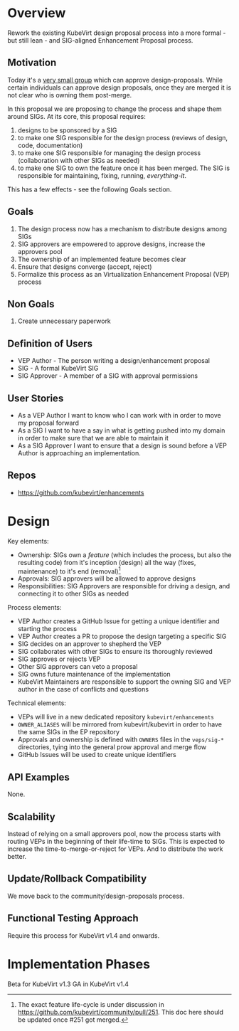 # Overview

Rework the existing KubeVirt design proposal process into a more
formal - but still lean - and SIG-aligned Enhancement Proposal process.

## Motivation

Today it's a [very small group](https://github.com/kubevirt/community/blob/main/OWNERS#L7-L14)
which can approve design-proposals.
While certain individuals can approve design proposals, once they are merged
it is not clear who is owning them post-merge.

In this proposal we are proposing to change the process and shape them
around SIGs.
At its core, this proposal requires:

1. designs to be sponsored by a SIG
2. to make one SIG responsible for the design process (reviews of design, code, documentation)
3. to make one SIG responsible for managing the design process (collaboration with other SIGs as needed)
4. to make one SIG to own the feature once it has been merged. The SIG is responsible for maintaining, fixing, running, _everything-it_.

This has a few effects - see the following Goals section.

## Goals

1. The design process now has a mechanism to distribute designs among SIGs
2. SIG approvers are empowered to approve designs, increase the approvers pool
3. The ownership of an implemented feature becomes clear
4. Ensure that designs converge (accept, reject)
5. Formalize this process as an Virtualization Enhancement Proposal (VEP) process

## Non Goals

1. Create unnecessary paperwork

## Definition of Users

* VEP Author - The person writing a design/enhancement proposal
* SIG - A formal KubeVirt SIG
* SIG Approver - A member of a SIG with approval permissions

## User Stories

* As a VEP Author I want to know who I can work with in order to move
  my proposal forward
* As a SIG I want to have a say in what is getting pushed into my domain
  in order to make sure that we are able to maintain it
* As a SIG Approver I want to ensure that a design is sound before a
  VEP Author is approaching an implementation.

## Repos

- https://github.com/kubevirt/enhancements

# Design

Key elements:

- Ownership: SIGs own a _feature_ (which includes the process, but also
  the resulting code) from it's inception (design) all the way (fixes, maintenance) to it's end (removal)[^1]
- Approvals: SIG approvers will be allowed to approve designs
- Responsibilities: SIG Approvers are responsible for driving a design, and connecting it to other SIGs as needed

Process elements:

- VEP Author creates a GitHub Issue for getting a unique identifier and starting the process
- VEP Author creates a PR to propose the design targeting a specific SIG
- SIG decides on an approver to shepherd the VEP
- SIG collaborates with other SIGs to ensure its thoroughly reviewed
- SIG approves or rejects VEP
- Other SIG approvers can veto a proposal
- SIG owns future maintenance of the implementation
- KubeVirt Maintainers are responsible to support the owning SIG and VEP author in the case of conflicts and questions

Technical elements:

- VEPs will live in a new dedicated repository `kubevirt/enhancements`
- `OWNER_ALIASES` will be mirrored from kubevirt/kubevirt in order to have the same SIGs in the EP repository
- Approvals and ownership is defined with `OWNERS` files in the `veps/sig-*` directories, tying into the general prow approval and merge flow
- GitHub Issues will be used to create unique identifiers

## API Examples

None.

## Scalability


Instead of relying on a small approvers pool, now the process starts
with routing VEPs in the beginning of their life-time to SIGs.
This is expected to increase the time-to-merge-or-reject for VEPs.
And to distribute the work better.

## Update/Rollback Compatibility

We move back to the community/design-proposals process.

## Functional Testing Approach

Require this process for KubeVirt v1.4 and onwards.

# Implementation Phases

Beta for KubeVirt v1.3
GA in KubeVirt v1.4

[^1]: The exact feature life-cycle is under discussion in https://github.com/kubevirt/community/pull/251. This doc here should be updated once #251 got merged.
